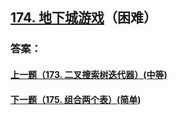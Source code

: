## [174. 地下城游戏](https://leetcode-cn.com/problems/dungeon-game/)（困难）





### 答案：



#### [上一题（173. 二叉搜索树迭代器）(中等)](https://github.com/sdwwld/leetCode/blob/master/src/main/java/com/wld/java/leetcode/leetCode0173.md)

#### [下一题（175. 组合两个表）(简单)](https://github.com/sdwwld/leetCode/blob/master/src/main/java/com/wld/java/leetcode/leetCode0175.md)